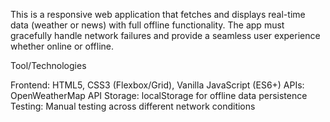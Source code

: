 This is  a responsive web application that fetches and displays real-time data (weather or news) with full offline functionality. The app must gracefully 
handle network failures and provide a seamless user experience whether online or offline.

Tool/Technologies

Frontend: HTML5, CSS3 (Flexbox/Grid), Vanilla JavaScript (ES6+)
APIs: OpenWeatherMap API 
Storage: localStorage for offline data persistence
Testing: Manual testing across different network conditions
